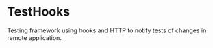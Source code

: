TestHooks
=========

Testing framework using hooks and HTTP to notify tests of changes in remote application.
